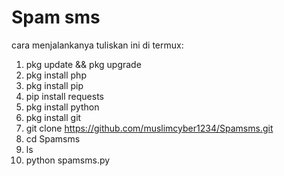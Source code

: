 # Spam sms

cara menjalankanya tuliskan ini di termux:

1. pkg update && pkg upgrade
2. pkg install php
3. pkg install pip
4. pip install requests
5. pkg install python
6. pkg install git
7. git clone https://github.com/muslimcyber1234/Spamsms.git
8. cd Spamsms
9. ls
10. python spamsms.py
